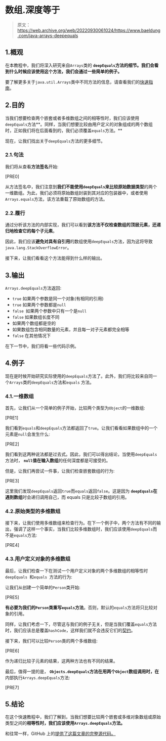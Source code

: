# 数组.深度等于

> 原文：<https://web.archive.org/web/20220930061024/https://www.baeldung.com/java-arrays-deepequals>

## 1.概观

在本教程中，我们将深入研究来自`Arrays`类的 **`deepEquals`方法的细节。我们会看到什么时候应该使用这个方法，我们会通过一些简单的例子。**

要了解更多关于`java.util.Arrays`类中不同方法的信息，请查看我们的[快速指南](/web/20221206163346/https://www.baeldung.com/java-util-arrays)。

## 2.目的

当我们想要检查两个嵌套或者多维数组之间的相等性时，我们应该使用`deepEquals`方法**。同样，当我们想要比较由用户定义的对象组成的两个数组时，正如我们将在后面看到的，我们必须覆盖`equals`方法。**

现在，让我们找出关于`deepEquals`方法的更多细节。

### 2.1.句法

我们将从查看**方法签名**开始:

[PRE0]

从方法签名中，我们注意到**我们不能使用`deepEquals`来比较原始数据类型**的两个一维数组。为此，我们必须将原始数组封装到其对应的包装器中，或者使用`Arrays.equals`方法，该方法重载了原始数组的方法。

### 2.2.履行

通过分析该方法的内部实现，我们可以看到**该方法不仅检查数组的顶层元素，还递归地检查它的每个子元素**。

因此，我们应该**避免对具有自引用**的数组使用`deepEquals`方法，因为这将导致`java.lang.StackOverflowError`。

接下来，让我们看看这个方法能得到什么样的输出。

## 3.输出

`Arrays.deepEquals`方法返回:

*   `true` 如果两个参数是同一个对象(有相同的引用)
*   `true` 如果两个参数都是`null`
*   `false `如果两个参数中只有一个是`null`
*   `false` 如果数组长度不同
*   如果两个数组都是空的
*   如果数组包含相同数量的元素，并且每一对子元素都完全相等
*   `false` 在其他情况下

在下一节中，我们将看一些代码示例。

## 4.例子

现在是时候开始研究实际使用的`deepEquals`方法了。此外，我们将比较来自同一个`Arrays`类的`deepEquals`方法和`equals` 方法。

### 4.1.一维数组

首先，让我们从一个简单的例子开始，比较两个类型为`Object`的一维数组:

[PRE1]

我们看到`equals`和`deepEquals`方法都返回了`true`。让我们看看如果数组中的一个元素是`null`会发生什么:

[PRE2]

我们看到这两种说法都是过去式。因此，我们可以得出结论，当使用`deepEquals`方法时， **`null`值在输入数组**的任何深度都是可接受的。

但是，让我们再尝试一件事，让我们检查嵌套数组的行为:

[PRE3]

这里我们发现`deepEquals`返回`true`而`equals`返回`false`。这是因为 **`deepEquals`在遇到数组**时会递归调用自己，而 equals 只是比较子数组的引用。

### 4.2.原始类型的多维数组

接下来，让我们使用多维数组来检查行为。在下一个例子中，两个方法有不同的输出，强调了这样一个事实，当我们比较多维数组时，我们应该使用`deepEquals`而不是`equals`方法:

[PRE4]

### 4.3.用户定义对象的多维数组

最后，让我们检查一下在测试一个用户定义对象的两个多维数组的相等性时`deepEquals `和`equals `方法的行为:

让我们从创建一个简单的`Person`类开始:

[PRE5]

**有必要为我们的`Person`类重写`equals`方法**。否则，默认的`equals`方法将只比较对象的引用。

同样，让我们考虑一下，尽管这与我们的例子无关，但是当我们覆盖`equals`方法时，我们应该总是覆盖`hashCode`，这样我们就不会违反它们的[契约](/web/20221206163346/https://www.baeldung.com/java-equals-hashcode-contracts)。

接下来，我们可以比较`Person`类的两个多维数组:

[PRE6]

作为递归比较子元素的结果，这两种方法也有不同的结果。

最后，值得一提的是， **`Objects.deepEquals`方法在用两个`Object`数组调用时，在**内部执行`Arrays.deepEquals`方法:

[PRE7]

## 5.结论

在这个快速教程中，我们了解到，当我们想要比较两个嵌套或多维对象数组或原始类型之间的**相等性时，我们应该使用`Arrays.deepEquals`方法。**

和往常一样，GitHub 上的[提供了这篇文章的完整源代码。](https://web.archive.org/web/20221206163346/https://github.com/eugenp/tutorials/tree/master/core-java-modules/core-java-arrays-operations-advanced)